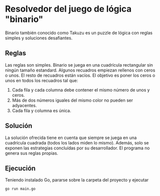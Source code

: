 # Resolvedor del juego de lógica "binario"

Binario también conocido como Takuzu es un puzzle de lógica con reglas simples y soluciones desafiantes.

## Reglas

Las reglas son simples. Binario se juega en una cuadrícula rectangular sin ningún tamaño estandard. Algunos recuadros empiezan rellenos con ceros o unos. El resto de recuadros están vacíos. El objetivo es poner los ceros o unos en todos los recuadros tal que:
1. Cada fila y cada columna debe contener el mismo número de unos y ceros.
2. Más de dos números iguales del mismo color no pueden ser adyacentes.
3. Cada fila y columna es única.

## Solución

La solución ofrecida tiene en cuenta que siempre se juega en una cuadrícula cuadrada (todos los lados miden lo mismo). Además, solo se exponen las estrategias concluídas por su desarrollador. El programa no genera sus reglas propias.

## Ejecución

Teniendo instalado Go, pararse sobre la carpeta del proyecto y ejecutar 

`go run main.go`




